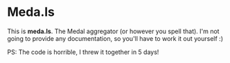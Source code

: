 Meda.ls
=======
This is **meda.ls**. The Medal aggregator (or however you spell that). I'm not going to provide any documentation, so you'll have to work it out yourself :)

PS: The code is horrible, I threw it together in 5 days!
